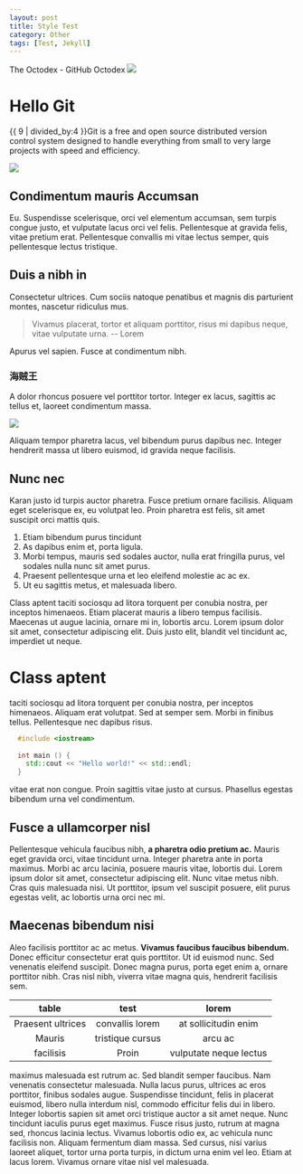 ```yaml
---
layout: post
title: Style Test
category: Other
tags: [Test, Jekyll]
---
```


The Octodex - GitHub Octodex
![](https://octodex.github.com/images/jetpacktocat.png)

# Hello Git
{{ 9 | divided_by:4 }}Git is a free and open source distributed version control system designed to handle everything from small to very large projects with speed and efficiency.

![](https://dn-linuxcn.qbox.me/data/attachment/album/201603/20/184702ignhv2d23zzdhgdg.png)

## Condimentum mauris Accumsan 

Eu. Suspendisse scelerisque, orci vel elementum accumsan, sem turpis congue justo, et vulputate lacus orci vel felis. Pellentesque at gravida felis, vitae pretium erat. Pellentesque convallis mi vitae lectus semper, quis pellentesque lectus tristique.

## Duis a nibh in 

Consectetur ultrices. Cum sociis natoque penatibus et magnis dis parturient montes, nascetur ridiculus mus. 

> Vivamus placerat, tortor et aliquam porttitor, risus mi dapibus neque, vitae vulputate urna.
> -- Lorem

Apurus vel sapien. Fusce at condimentum nibh. 

### 海贼王 

A dolor rhoncus posuere vel porttitor tortor. Integer ex lacus, sagittis ac tellus et, laoreet condimentum massa. 

![](http://3.bp.blogspot.com/-IO3PTvRqs_g/Vfi_LLR3H5I/AAAAAAAAAGY/oY842Xnq_bg/s1600/OnePiece.png)

Aliquam tempor pharetra lacus, vel bibendum purus dapibus nec. Integer hendrerit massa ut libero euismod, id gravida neque facilisis. 

## Nunc nec

Karan justo id turpis auctor pharetra. Fusce pretium ornare facilisis. Aliquam eget scelerisque ex, eu volutpat leo. Proin pharetra est felis, sit amet suscipit orci mattis quis.

1. Etiam bibendum purus tincidunt
2. As dapibus enim et, porta ligula. 
3. Morbi tempus, mauris sed sodales auctor, nulla erat fringilla purus, vel sodales nulla nunc sit amet purus. 
4. Praesent pellentesque urna et leo eleifend molestie ac ac ex. 
5. Ut eu sagittis metus, et malesuada libero. 

Class aptent taciti sociosqu ad litora torquent per conubia nostra, per inceptos himenaeos. Etiam placerat mauris a libero tempus facilisis. Maecenas ut augue lacinia, ornare mi in, lobortis arcu. Lorem ipsum dolor sit amet, consectetur adipiscing elit. Duis justo elit, blandit vel tincidunt ac, imperdiet ut neque. 

# Class aptent

taciti sociosqu ad litora torquent per conubia nostra, per inceptos himenaeos. Aliquam erat volutpat. Sed at semper sem. Morbi in finibus tellus. Pellentesque nec dapibus risus.

~~~cpp
  #include <iostream>
 
  int main () {
    std::cout << "Hello world!" << std::endl;
  }
~~~

vitae erat non congue. Proin sagittis vitae justo at cursus. Phasellus egestas bibendum urna vel condimentum.

## Fusce a ullamcorper nisl

Pellentesque vehicula faucibus nibh, **a pharetra odio pretium ac.** Mauris eget gravida orci, vitae tincidunt urna. Integer pharetra ante in porta maximus. Morbi ac arcu lacinia, posuere mauris vitae, lobortis dui. Lorem ipsum dolor sit amet, consectetur adipiscing elit. Nunc vitae metus nibh. Cras quis malesuada nisi. Ut porttitor, ipsum vel suscipit posuere, elit purus egestas velit, ac lobortis urna orci nec mi.

## Maecenas bibendum nisi

Aleo facilisis porttitor ac ac metus. **Vivamus faucibus faucibus bibendum.** Donec efficitur consectetur erat quis porttitor. Ut id euismod nunc. Sed venenatis eleifend suscipit. Donec magna purus, porta eget enim a, ornare porttitor nibh. Cras nisl nibh, viverra vitae magna quis, hendrerit facilisis sem.

| table | test | lorem |
|:-----:|:----:|:-----:|
| Praesent ultrices | convallis lorem | at sollicitudin enim |
| Mauris | tristique cursus | arcu ac |
| facilisis | Proin |  vulputate neque lectus|

 maximus malesuada est rutrum ac. Sed blandit semper faucibus. Nam venenatis consectetur malesuada. Nulla lacus purus, ultrices ac eros porttitor, finibus sodales augue. Suspendisse tincidunt, felis in placerat euismod, libero nulla interdum nisl, commodo efficitur felis dui in libero. Integer lobortis sapien sit amet orci tristique auctor a sit amet neque. Nunc tincidunt iaculis purus eget maximus. Fusce risus justo, rutrum at magna sed, rhoncus lacinia lectus. Vivamus lobortis odio ex, ac vehicula nunc facilisis non. Aliquam fermentum diam massa. Sed cursus, nisi varius laoreet aliquet, tortor urna porta turpis, in dictum urna enim vel leo. Etiam at lacus lorem. Vivamus ornare vitae nisl vel malesuada.

